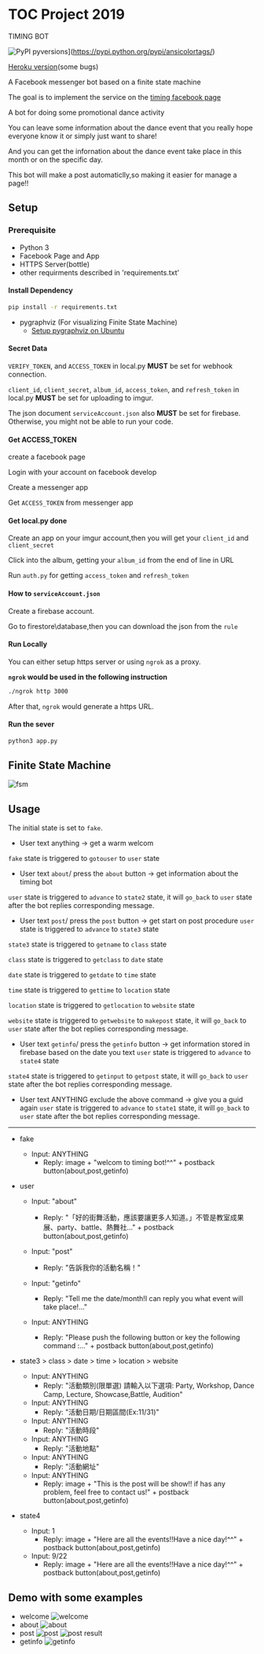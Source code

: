 # TOC Project 2019
TIMING BOT

![PyPI pyversions](https://img.shields.io/pypi/pyversions/ansicolortags.svg)](https://pypi.python.org/pypi/ansicolortags/)

[Heroku version](https://github.com/ya-sin/timing-bot)(some bugs)

A Facebook messenger bot based on a finite state machine

The goal is to implement the service on the [timing facebook page](https://www.facebook.com/timingdance/)

A bot for doing some promotional dance activity

You can leave some information about the dance event that you really hope everyone know it or simply just want to share!

And you can get the infornation about the dance event take place in this month or on the specific day.

This bot will make a post automaticlly,so making it easier for manage a page!!

## Setup

### Prerequisite
* Python 3
* Facebook Page and App
* HTTPS Server(bottle)
* other requirments described in 'requirements.txt'

#### Install Dependency
```sh
pip install -r requirements.txt
```

* pygraphviz (For visualizing Finite State Machine)
    * [Setup pygraphviz on Ubuntu](http://www.jianshu.com/p/a3da7ecc5303)

#### Secret Data

`VERIFY_TOKEN`, and `ACCESS_TOKEN` in local.py **MUST** be set for webhook connection.

`client_id`, `client_secret`, `album_id`, `access_token`, and `refresh_token` in local.py **MUST** be set for uploading to imgur.

The json document `serviceAccount.json` also **MUST** be set for firebase.
Otherwise, you might not be able to run your code.

#### Get ACCESS_TOKEN
create a facebook page

Login with your account on facebook develop

Create a messenger app

Get `ACCESS_TOKEN` from messenger app

#### Get local.py done
Create an app on your imgur account,then you will get your `client_id` and `client_secret`

Click into the album, getting your `album_id` from the end of line in URL

Run `auth.py` for getting `access_token` and `refresh_token`

#### How to `serviceAccount.json`
Create a firebase account.

Go to firestore\database,then you can download the json from the `rule`
#### Run Locally
You can either setup https server or using `ngrok` as a proxy.

**`ngrok` would be used in the following instruction**

```sh
./ngrok http 3000
```

After that, `ngrok` would generate a https URL.

#### Run the sever

```sh
python3 app.py
```

## Finite State Machine
![fsm](./readme_img/fsm.png)

## Usage
The initial state is set to `fake`.

- User text anything -> get a warm welcom

`fake` state is triggered to `gotouser` to `user` state

- User text `about`/ press the `about` button -> get information about the timing bot

`user` state is triggered to `advance` to `state2` state, it will `go_back` to `user` state after the bot replies corresponding message.

- User text `post`/ press the `post` button -> get start on post procedure
`user` state is triggered to `advance` to `state3` state

`state3` state is triggered to `getname` to `class` state

`class` state is triggered to `getclass` to `date` state

`date` state is triggered to `getdate` to `time` state

`time` state is triggered to `gettime` to `location` state

`location` state is triggered to `getlocation` to `website` state

`website` state is triggered to `getwebsite` to `makepost` state, it will `go_back` to `user` state after the bot replies corresponding message.

- User text `getinfo`/ press the `getinfo` button -> get information stored in firebase based on the date you text
`user` state is triggered to `advance` to `state4` state

`state4` state is triggered to `getinput` to `getpost` state, it will `go_back` to `user` state after the bot replies corresponding message.

- User text ANYTHING exclude the above command -> give you a guid again
`user` state is triggered to `advance` to `state1` state, it will `go_back` to `user` state after the bot replies corresponding message.
---

* fake
	* Input: ANYTHING
		* Reply: image + "welcom to timing bot!^^" + postback button(about,post,getinfo)

* user
	* Input: "about"
		* Reply: "「好的街舞活動，應該要讓更多人知道。」不管是教室成果展、party、battle、熱舞社..." + postback button(about,post,getinfo)

	* Input: "post"
		* Reply: "告訴我你的活動名稱！"

	* Input: "getinfo"
		* Reply: "Tell me the date/month!I can reply you what event will take place!..."

	* Input: ANYTHING
		* Reply: "Please push the following button or key the following command :..." + postback button(about,post,getinfo)

* state3 > class > date > time > location > website
	* Input: ANYTHING
		* Reply: "活動類別(限單選) 請輸入以下選項: Party, Workshop, Dance Camp, Lecture, Showcase,Battle, Audition"
	* Input: ANYTHING
		* Reply: "活動日期/日期區間(Ex:11/31)"
	* Input: ANYTHING
		* Reply: "活動時段"
	* Input: ANYTHING
		* Reply: "活動地點"
	* Input: ANYTHING
		* Reply: "活動網址"
	* Input: ANYTHING
		* Reply: image + "This is the post will be show!! if has any problem, feel free to contact us!" +  postback button(about,post,getinfo)




* state4
	* Input: 1
		* Reply: image + "Here are all the events!!Have a nice day!^^" + postback button(about,post,getinfo)
	* Input: 9/22
		* Reply: image + "Here are all the events!!Have a nice day!^^" + postback button(about,post,getinfo)
## Demo with some examples
- welcome
![welcome](./readme_img/welcom.png)
- about
![about](./readme_img/about.png)
- post
![post](./readme_img/post1.png)
![post result](./readme_img/result.png)
- getinfo
![getinfo](./readme_img/getinfo.png)


